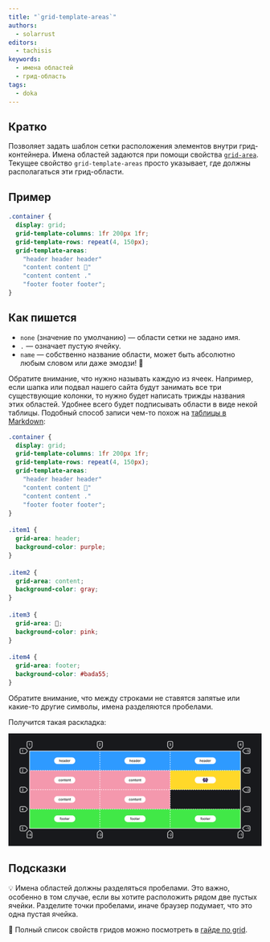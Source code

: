 ```yaml
---
title: "`grid-template-areas`"
authors:
  - solarrust
editors:
  - tachisis
keywords:
  - имена областей
  - грид-область
tags:
  - doka
---
```


## Кратко

Позволяет задать шаблон сетки расположения элементов внутри грид-контейнера. Имена областей задаются при помощи свойства [`grid-area`](/css/grid-area). Текущее свойство `grid-template-areas` просто указывает, где должны располагаться эти грид-области.

## Пример

```css
.container {
  display: grid;
  grid-template-columns: 1fr 200px 1fr;
  grid-template-rows: repeat(4, 150px);
  grid-template-areas:
    "header header header"
    "content content 👾"
    "content content ."
    "footer footer footer";
}
```

## Как пишется

- `none` (значение по умолчанию) — области сетки не задано имя.
- `.` — означает пустую ячейку.
- `name` — собственно название области, может быть абсолютно любым словом или даже эмодзи! 🤯

Обратите внимание, что нужно называть каждую из ячеек. Например, если шапка или подвал нашего сайта будут занимать все три существующие колонки, то нужно будет написать трижды названия этих областей. Удобнее всего будет подписывать области в виде некой таблицы. Подобный способ записи чем-то похож на [таблицы в Markdown](https://github.com/adam-p/markdown-here/wiki/Markdown-Cheatsheet#tables):

```css
.container {
  display: grid;
  grid-template-columns: 1fr 200px 1fr;
  grid-template-rows: repeat(4, 150px);
  grid-template-areas:
    "header header header"
    "content content 👾"
    "content content ."
    "footer footer footer";
}

.item1 {
  grid-area: header;
  background-color: purple;
}

.item2 {
  grid-area: content;
  background-color: gray;
}

.item3 {
  grid-area: 👾;
  background-color: pink;
}

.item4 {
  grid-area: footer;
  background-color: #bada55;
}
```

Обратите внимание, что между строками не ставятся запятые или какие-то другие символы, имена разделяются пробелами.

Получится такая раскладка:

![Пример реализации свойства grid-template-areas.](images/1.png)

## Подсказки

💡 Имена областей должны разделяться пробелами. Это важно, особенно в том случае, если вы хотите расположить рядом две пустых ячейки. Разделите точки пробелами, иначе браузер подумает, что это одна пустая ячейка.

<aside>

📝 Полный список свойств гридов можно посмотреть в [гайде по grid](/css/grid-guide/).

</aside>
